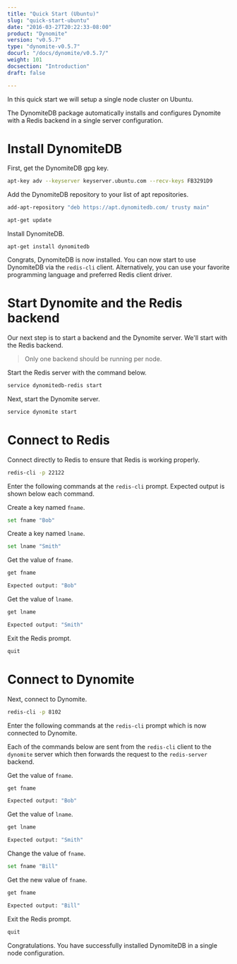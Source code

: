 ```yaml
---
title: "Quick Start (Ubuntu)"
slug: "quick-start-ubuntu"
date: "2016-03-27T20:22:33-08:00"
product: "Dynomite"
version: "v0.5.7"
type: "dynomite-v0.5.7"
docurl: "/docs/dynomite/v0.5.7/"
weight: 101
docsection: "Introduction"
draft: false

---
```


In this quick start we will setup a single node cluster on Ubuntu.

The DynomiteDB package automatically installs and configures Dynomite with a Redis backend in a single server configuration.

# Install DynomiteDB

First, get the DynomiteDB gpg key.

```bash
apt-key adv --keyserver keyserver.ubuntu.com --recv-keys FB3291D9
```

Add the DynomiteDB repository to your list of apt repositories.

```bash
add-apt-repository "deb https://apt.dynomitedb.com/ trusty main"

apt-get update
```

Install DynomiteDB.

```
apt-get install dynomitedb
```

Congrats, DynomiteDB is now installed. You can now start to use DynomiteDB via the `redis-cli` client. Alternatively, you can use your favorite programming language and preferred Redis client driver.

# Start Dynomite and the Redis backend

Our next step is to start a backend and the Dynomite server. We'll start with the Redis backend.

> Only one backend should be running per node.

Start the Redis server with the command below.

```bash
service dynomitedb-redis start
```

Next, start the Dynomite server.

```bash
service dynomite start
```

# Connect to Redis

Connect directly to Redis to ensure that Redis is working properly.

```bash
redis-cli -p 22122
```

Enter the following commands at the `redis-cli` prompt. Expected output is shown below each command.

Create a key named `fname`.

```bash
set fname "Bob"
```

Create a key named `lname`.

```bash
set lname "Smith"
```

Get the value of `fname`.

```bash
get fname

Expected output: "Bob"
```

Get the value of `lname`.

```bash
get lname

Expected output: "Smith"
```

Exit the Redis prompt.

```bash
quit
```

# Connect to Dynomite

Next, connect to Dynomite.

```bash
redis-cli -p 8102
```

Enter the following commands at the `redis-cli` prompt which is now connected to Dynomite.

Each of the commands below are sent from the `redis-cli` client to the `dynomite` server which then forwards the request to the `redis-server` backend.

Get the value of `fname`.

```bash
get fname

Expected output: "Bob"
```

Get the value of `lname`.

```bash
get lname

Expected output: "Smith"
```

Change the value of `fname`.

```bash
set fname "Bill"
```

Get the new value of `fname`.

```bash
get fname

Expected output: "Bill"
```

Exit the Redis prompt.

```bash
quit
```

Congratulations. You have successfully installed DynomiteDB in a single node configuration.
